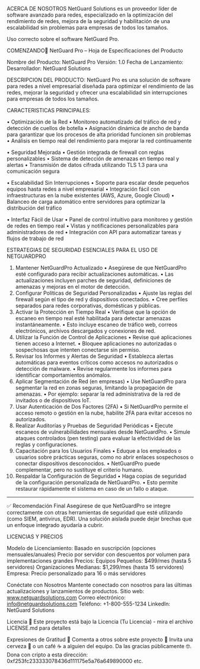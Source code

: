 ACERCA DE NOSOTROS
NetGuard Solutions es un proveedor líder de software avanzado para redes, especializado en la optimización del rendimiento de redes, mejora de la seguridad y habilitación de una escalabilidad sin problemas para empresas de todos los tamaños. 

Uso correcto sobre el software NetGuard Pro.

COMENZANDO🚀
NetGuard Pro – Hoja de Especificaciones del Producto

Nombre del Producto: NetGuard Pro
 Versión: 1.0 
Fecha de Lanzamiento: 
Desarrollador: NetGuard Solutions


DESCRIPCION DEL PRODUCTO:
 NetGuard Pro es una solución de software para redes a nivel empresarial diseñada para optimizar el rendimiento de las redes, mejorar la seguridad y ofrecer una escalabilidad sin interrupciones para empresas de todos los tamaños.

CARACTERISTICAS PRINCIPALES:

•	Optimización de la Red
•	Monitoreo automatizado del tráfico de red y detección de cuellos de botella
•	Asignación dinámica de ancho de banda para garantizar que los procesos de alta prioridad funcionen sin problemas
•	Análisis en tiempo real del rendimiento para mejorar la red continuamente

•	Seguridad Mejorada
•	Gestión integrada de firewall con reglas personalizables
•	Sistema de detección de amenazas en tiempo real y alertas
•	Transmisión de datos cifrada utilizando TLS 1.3 para una comunicación segura

•	Escalabilidad Sin Interrupciones
•	Soporte para escalar desde pequeños equipos hasta redes a nivel empresarial
•	Integración fácil con infraestructuras en la nube existentes (AWS, Azure, Google Cloud)
•	Balanceo de carga automático entre servidores para optimizar la distribución del tráfico

•	Interfaz Fácil de Usar
•	Panel de control intuitivo para monitoreo y gestión de redes en tiempo real
•	Vistas y notificaciones personalizables para administradores de red
•	Integración con API para automatizar tareas y flujos de trabajo de red

 


 
ESTRATEGIAS DE SEGURIDAD ESENCIALES PARA EL USO DE NETGUARDPRO

1. Mantener NetGuardPro Actualizado
•	Asegúrese de que NetGuardPro esté configurado para recibir actualizaciones automáticas.
•	Las actualizaciones incluyen parches de seguridad, definiciones de amenazas y mejoras en el motor de detección.
2. Configurar Políticas de Seguridad Personalizadas
•	Ajuste las reglas del firewall según el tipo de red y dispositivos conectados.
•	Cree perfiles separados para redes corporativas, domésticas y públicas.
3. Activar la Protección en Tiempo Real
•	Verifique que la opción de escaneo en tiempo real esté habilitada para detectar amenazas instantáneamente.
•	Esto incluye escaneo de tráfico web, correos electrónicos, archivos descargados y conexiones de red.
4. Utilizar la Función de Control de Aplicaciones
•	Revise qué aplicaciones tienen acceso a Internet.
•	Bloquee aplicaciones no autorizadas o sospechosas que intenten conectarse sin permiso.
5. Revisar los Informes y Alertas de Seguridad
•	Establezca alertas automáticas para eventos críticos como accesos no autorizados o detección de malware.
•	Revise regularmente los informes para identificar comportamientos anómalos.
6. Aplicar Segmentación de Red (en empresas)
•	Use NetGuardPro para segmentar la red en zonas seguras, limitando la propagación de amenazas.
•	Por ejemplo: separar la red administrativa de la red de invitados o de dispositivos IoT.
7. Usar Autenticación de Dos Factores (2FA)
•	Si NetGuardPro permite el acceso remoto o gestión en la nube, habilite 2FA para evitar accesos no autorizados.
8. Realizar Auditorías y Pruebas de Seguridad Periódicas
•	Ejecute escaneos de vulnerabilidades mensuales desde NetGuardPro.
•	Simule ataques controlados (pen testing) para evaluar la efectividad de las reglas y configuraciones.
9. Capacitación para los Usuarios Finales
•	Eduque a los empleados o usuarios sobre prácticas seguras, como no abrir enlaces sospechosos o conectar dispositivos desconocidos.
•	NetGuardPro puede complementar, pero no sustituye el criterio humano.
10. Respaldar la Configuración de Seguridad
•	Haga copias de seguridad de la configuración personalizada de NetGuardPro.
•	Esto permite restaurar rápidamente el sistema en caso de un fallo o ataque.
________________________________________
✅ Recomendación Final
Asegúrese de que NetGuardPro se integre correctamente con otras herramientas de seguridad que esté utilizando (como SIEM, antivirus, EDR). Una solución aislada puede dejar brechas que un enfoque integrado ayudaría a cubrir.


LICENCIAS Y PRECIOS

Modelo de Licenciamiento:
Basado en suscripción (opciones mensuales/anuales)
Precio por servidor con descuentos por volumen para implementaciones grandes
Precios:
Equipos Pequeños: $499/mes (hasta 5 servidores)
Organizaciones Medianas: $1,299/mes (hasta 15 servidores)
Empresa: Precio personalizado para 16 o más servidores


Conéctate con Nosotros
Mantente conectado con nosotros para las últimas actualizaciones y lanzamientos de productos.
Sitio web: www.netguardsolutions.com
Correo electrónico: info@netguardsolutions.com
Teléfono: +1-800-555-1234
LinkedIn: NetGuard Solutions

Licencia 📄
Este proyecto está bajo la Licencia (Tu Licencia) - mira el archivo LICENSE.md para detalles

Expresiones de Gratitud 🎁
Comenta a otros sobre este proyecto 📢
Invita una cerveza 🍺 o un café ☕ a alguien del equipo.
Da las gracias públicamente 🤓.
Dona con cripto a esta dirección: 0xf253fc233333078436d111175e5a76a649890000
etc.
